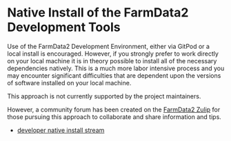 # Native Install of the FarmData2 Development Tools

Use of the FarmData2 Development Environment, either via GitPod or a local install is encouraged. However, if you strongly prefer to work directly on your local machine it is in theory possible to install all of the necessary dependencies natively. This is a much more labor intensive process and you may encounter significant difficulties that are dependent upon the versions of software installed on your local machine.

This approach is not currently supported by the project maintainers.

However, a community forum has been created on the [FarmData2 Zulip](https://farmdata2.zulipchat.com/) for those pursuing this approach to collaborate and share information and tips.

- [developer native install stream](https://farmdata2.zulipchat.com/#narrow/stream/434384-developer-native-install)
